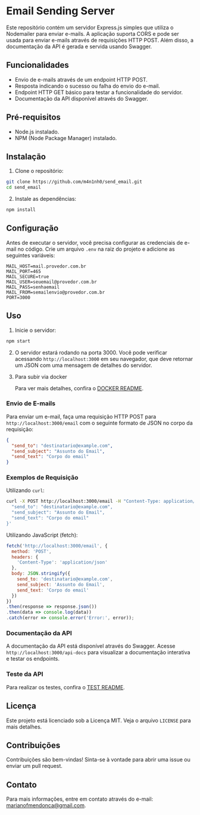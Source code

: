 # Email Sending Server

Este repositório contém um servidor Express.js simples que utiliza o Nodemailer para enviar e-mails. A aplicação suporta CORS e pode ser usada para enviar e-mails através de requisições HTTP POST. Além disso, a documentação da API é gerada e servida usando Swagger.

## Funcionalidades

- Envio de e-mails através de um endpoint HTTP POST.
- Resposta indicando o sucesso ou falha do envio do e-mail.
- Endpoint HTTP GET básico para testar a funcionalidade do servidor.
- Documentação da API disponível através do Swagger.

## Pré-requisitos

- Node.js instalado.
- NPM (Node Package Manager) instalado.

## Instalação

1. Clone o repositório:

```bash
git clone https://github.com/m4n1nh0/send_email.git
cd send_email
```

2. Instale as dependências:

```bash
npm install
```

## Configuração

Antes de executar o servidor, você precisa configurar as credenciais de e-mail no código. Crie um arquivo `.env` na raiz do projeto e adicione as seguintes variáveis:

```plaintext
MAIL_HOST=mail.provedor.com.br
MAIL_PORT=465
MAIL_SECURE=true
MAIL_USER=seuemail@provedor.com.br
MAIL_PASS=senhaemail
MAIL_FROM=semailenvio@provedor.com.br
PORT=3000
```

## Uso

1. Inicie o servidor:

```bash
npm start
```

2. O servidor estará rodando na porta 3000. Você pode verificar acessando `http://localhost:3000` em seu navegador, que deve retornar um JSON com uma mensagem de detalhes do servidor.


3. Para subir via docker

    Para ver mais detalhes, confira o [DOCKER README](readme_docker.md).


### Envio de E-mails

Para enviar um e-mail, faça uma requisição HTTP POST para `http://localhost:3000/email` com o seguinte formato de JSON no corpo da requisição:

```json
{
  "send_to": "destinatario@example.com",
  "send_subject": "Assunto do Email",
  "send_text": "Corpo do email"
}

```
### Exemplos de Requisição

Utilizando `curl`:

```bash
curl -X POST http://localhost:3000/email -H "Content-Type: application/json" -d '{
  "send_to": "destinatario@example.com",
  "send_subject": "Assunto do Email",
  "send_text": "Corpo do email"
}'
```

Utilizando JavaScript (fetch):

```javascript
fetch('http://localhost:3000/email', {
  method: 'POST',
  headers: {
    'Content-Type': 'application/json'
  },
  body: JSON.stringify({
    send_to: 'destinatario@example.com',
    send_subject: 'Assunto do Email',
    send_text: 'Corpo do email'
  })
})
.then(response => response.json())
.then(data => console.log(data))
.catch(error => console.error('Error:', error));
```

### Documentação da API

A documentação da API está disponível através do Swagger. Acesse `http://localhost:3000/api-docs` para visualizar a documentação interativa e testar os endpoints.


### Teste da API

Para realizar os testes, confira o [TEST README](readme_test.md).


## Licença

Este projeto está licenciado sob a Licença MIT. Veja o arquivo `LICENSE` para mais detalhes.

## Contribuições

Contribuições são bem-vindas! Sinta-se à vontade para abrir uma issue ou enviar um pull request.

## Contato

Para mais informações, entre em contato através do e-mail: [marianofmendonca@gmail.com](mailto:marianofmendonca@gmail.com).